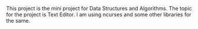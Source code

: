 This project is the mini project for Data Structures and Algorithms.
The topic for the project is Text Editor.
I am using ncurses and some other libraries for the same.
